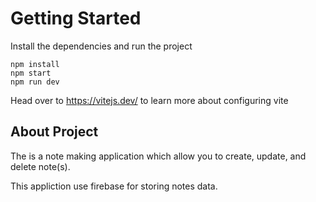 # Getting Started
Install the dependencies and run the project
```
npm install
npm start
npm run dev
```
Head over to https://vitejs.dev/ to learn more about configuring vite

## About Project

The is a note making application which allow you to
create, update, and delete note(s).

This appliction use firebase for storing notes data.
